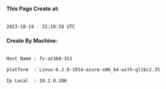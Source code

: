 
   
#### This Page Create at:

```bash

2023-10-19 - 22:10:58 UTC

```

#### Create By Machine:

```bash

Host Name : fv-az360-352

platform  : Linux-6.2.0-1014-azure-x86_64-with-glibc2.35

Ip Local  : 10.1.0.106

```

